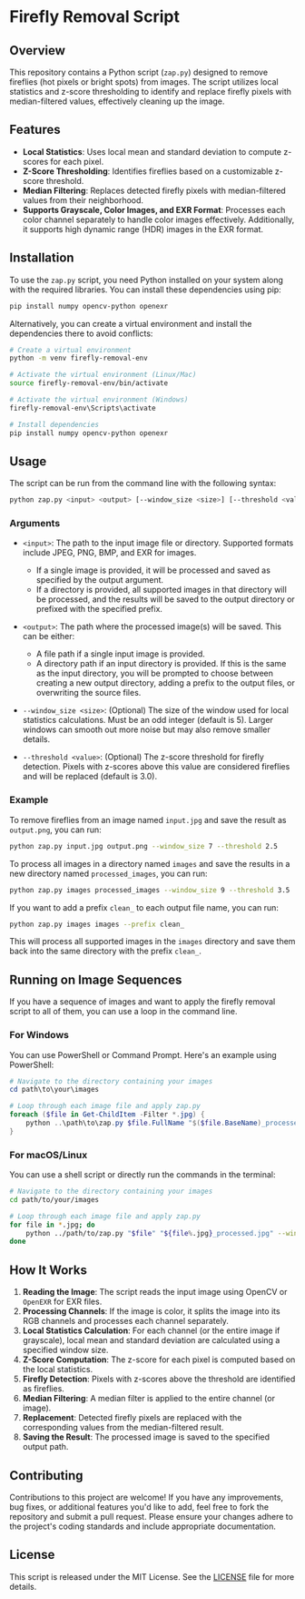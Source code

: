 # Firefly Removal Script

## Overview

This repository contains a Python script (`zap.py`) designed to remove fireflies (hot pixels or bright spots) from images. The script utilizes local statistics and z-score thresholding to identify and replace firefly pixels with median-filtered values, effectively cleaning up the image.

## Features

- **Local Statistics**: Uses local mean and standard deviation to compute z-scores for each pixel.
- **Z-Score Thresholding**: Identifies fireflies based on a customizable z-score threshold.
- **Median Filtering**: Replaces detected firefly pixels with median-filtered values from their neighborhood.
- **Supports Grayscale, Color Images, and EXR Format**: Processes each color channel separately to handle color images effectively. Additionally, it supports high dynamic range (HDR) images in the EXR format.

## Installation

To use the `zap.py` script, you need Python installed on your system along with the required libraries. You can install these dependencies using pip:

```bash
pip install numpy opencv-python openexr
```

Alternatively, you can create a virtual environment and install the dependencies there to avoid conflicts:

```bash
# Create a virtual environment
python -m venv firefly-removal-env

# Activate the virtual environment (Linux/Mac)
source firefly-removal-env/bin/activate

# Activate the virtual environment (Windows)
firefly-removal-env\Scripts\activate

# Install dependencies
pip install numpy opencv-python openexr
```

## Usage

The script can be run from the command line with the following syntax:

```bash
python zap.py <input> <output> [--window_size <size>] [--threshold <value>]
```

### Arguments

- `<input>`: The path to the input image file or directory. Supported formats include JPEG, PNG, BMP, and EXR for images.
  - If a single image is provided, it will be processed and saved as specified by the output argument.
  - If a directory is provided, all supported images in that directory will be processed, and the results will be saved to the output directory or prefixed with the specified prefix.

- `<output>`: The path where the processed image(s) will be saved. This can be either:
  - A file path if a single input image is provided.
  - A directory path if an input directory is provided. If this is the same as the input directory, you will be prompted to choose between creating a new output directory, adding a prefix to the output files, or overwriting the source files.

- `--window_size <size>`: (Optional) The size of the window used for local statistics calculations. Must be an odd integer (default is 5). Larger windows can smooth out more noise but may also remove smaller details.

- `--threshold <value>`: (Optional) The z-score threshold for firefly detection. Pixels with z-scores above this value are considered fireflies and will be replaced (default is 3.0).

### Example

To remove fireflies from an image named `input.jpg` and save the result as `output.png`, you can run:

```bash
python zap.py input.jpg output.png --window_size 7 --threshold 2.5
```

To process all images in a directory named `images` and save the results in a new directory named `processed_images`, you can run:

```bash
python zap.py images processed_images --window_size 9 --threshold 3.5
```

If you want to add a prefix `clean_` to each output file name, you can run:

```bash
python zap.py images images --prefix clean_
```

This will process all supported images in the `images` directory and save them back into the same directory with the prefix `clean_`.

## Running on Image Sequences

If you have a sequence of images and want to apply the firefly removal script to all of them, you can use a loop in the command line.

### For Windows

You can use PowerShell or Command Prompt. Here's an example using PowerShell:

```powershell
# Navigate to the directory containing your images
cd path\to\your\images

# Loop through each image file and apply zap.py
foreach ($file in Get-ChildItem -Filter *.jpg) {
    python ..\path\to\zap.py $file.FullName "$($file.BaseName)_processed.jpg" --window_size 7 --threshold 2.5
}
```

### For macOS/Linux

You can use a shell script or directly run the commands in the terminal:

```bash
# Navigate to the directory containing your images
cd path/to/your/images

# Loop through each image file and apply zap.py
for file in *.jpg; do
    python ../path/to/zap.py "$file" "${file%.jpg}_processed.jpg" --window_size 7 --threshold 2.5
done
```

## How It Works

1. **Reading the Image**: The script reads the input image using OpenCV or `OpenEXR` for EXR files.
2. **Processing Channels**: If the image is color, it splits the image into its RGB channels and processes each channel separately.
3. **Local Statistics Calculation**: For each channel (or the entire image if grayscale), local mean and standard deviation are calculated using a specified window size.
4. **Z-Score Computation**: The z-score for each pixel is computed based on the local statistics.
5. **Firefly Detection**: Pixels with z-scores above the threshold are identified as fireflies.
6. **Median Filtering**: A median filter is applied to the entire channel (or image).
7. **Replacement**: Detected firefly pixels are replaced with the corresponding values from the median-filtered result.
8. **Saving the Result**: The processed image is saved to the specified output path.

## Contributing

Contributions to this project are welcome! If you have any improvements, bug fixes, or additional features you'd like to add, feel free to fork the repository and submit a pull request. Please ensure your changes adhere to the project's coding standards and include appropriate documentation.

## License

This script is released under the MIT License. See the [LICENSE](LICENSE) file for more details.